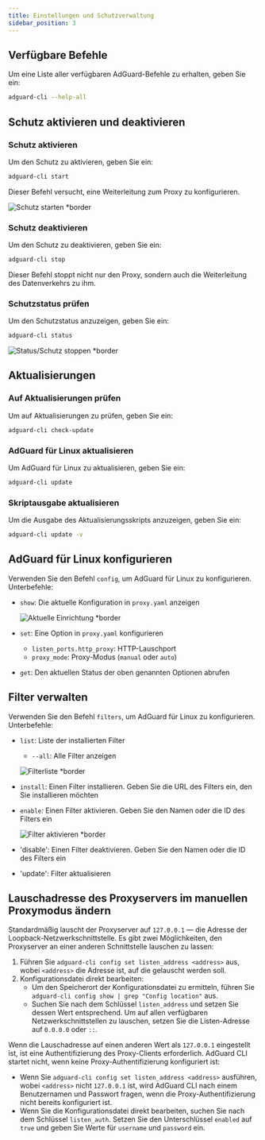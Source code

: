 ```yaml
---
title: Einstellungen und Schutzverwaltung
sidebar_position: 3
---
```


## Verfügbare Befehle

Um eine Liste aller verfügbaren AdGuard-Befehle zu erhalten, geben Sie ein:

```sh
adguard-cli --help-all
```

## Schutz aktivieren und deaktivieren

### Schutz aktivieren

Um den Schutz zu aktivieren, geben Sie ein:

```sh
adguard-cli start
```

Dieser Befehl versucht, eine Weiterleitung zum Proxy zu konfigurieren.

![Schutz starten \*border](https://cdn.adtidy.org/content/Kb/ad_blocker/linux/start-protection.gif)

### Schutz deaktivieren

Um den Schutz zu deaktivieren, geben Sie ein:

```sh
adguard-cli stop
```

Dieser Befehl stoppt nicht nur den Proxy, sondern auch die Weiterleitung des Datenverkehrs zu ihm.

### Schutzstatus prüfen

Um den Schutzstatus anzuzeigen, geben Sie ein:

```sh
adguard-cli status
```

![Status/Schutz stoppen \*border](https://cdn.adtidy.org/content/Kb/ad_blocker/linux/activation6.png)

## Aktualisierungen

### Auf Aktualisierungen prüfen

Um auf Aktualisierungen zu prüfen, geben Sie ein:

```sh
adguard-cli check-update
```

### AdGuard für Linux aktualisieren

Um AdGuard für Linux zu aktualisieren, geben Sie ein:

```sh
adguard-cli update
```

### Skriptausgabe aktualisieren

Um die Ausgabe des Aktualisierungsskripts anzuzeigen, geben Sie ein:

```sh
adguard-cli update -v
```

## AdGuard für Linux konfigurieren

Verwenden Sie den Befehl `config`, um AdGuard für Linux zu konfigurieren. Unterbefehle:

- `show`: Die aktuelle Konfiguration in `proxy.yaml` anzeigen

    ![Aktuelle Einrichtung \*border](https://cdn.adtidy.org/content/Kb/ad_blocker/linux/activation7.png)

- `set`: Eine Option in `proxy.yaml` konfigurieren
    - `listen_ports.http_proxy`: HTTP-Lauschport
    - `proxy_mode`: Proxy-Modus (`manual` oder `auto`)

- `get`: Den aktuellen Status der oben genannten Optionen abrufen

## Filter verwalten

Verwenden Sie den Befehl `filters`, um AdGuard für Linux zu konfigurieren. Unterbefehle:

- `list`: Liste der installierten Filter

    - `--all`: Alle Filter anzeigen

    ![Filterliste \*border](https://cdn.adtidy.org/content/Kb/ad_blocker/linux/filter-list.png)

- `install`: Einen Filter installieren. Geben Sie die URL des Filters ein, den Sie installieren möchten

- `enable`: Einen Filter aktivieren. Geben Sie den Namen oder die ID des Filters ein

    ![Filter aktivieren \*border](https://cdn.adtidy.org/content/Kb/ad_blocker/linux/built-in-filters.png)

- 'disable': Einen Filter deaktivieren. Geben Sie den Namen oder die ID des Filters ein

- 'update': Filter aktualisieren

## Lauschadresse des Proxyservers im manuellen Proxymodus ändern

Standardmäßig lauscht der Proxyserver auf `127.0.0.1` — die Adresse der Loopback-Netzwerkschnittstelle.
Es gibt zwei Möglichkeiten, den Proxyserver an einer anderen Schnittstelle lauschen zu lassen:

1. Führen Sie `adguard-cli config set listen_address <address>` aus, wobei `<address>` die Adresse ist, auf die gelauscht werden soll.
2. Konfigurationsdatei direkt bearbeiten:
    - Um den Speicherort der Konfigurationsdatei zu ermitteln, führen Sie `adguard-cli config show | grep "Config location"` aus.
    - Suchen Sie nach dem Schlüssel `listen_address` und setzen Sie dessen Wert entsprechend. Um auf allen verfügbaren Netzwerkschnittstellen zu lauschen, setzen Sie die Listen-Adresse auf `0.0.0.0` oder `::`.

Wenn die Lauschadresse auf einen anderen Wert als `127.0.0.1` eingestellt ist, ist eine Authentifizierung des Proxy-Clients erforderlich. AdGuard CLI startet nicht, wenn keine Proxy-Authentifizierung konfiguriert ist:

- Wenn Sie `adguard-cli config set listen_address <address>` ausführen, wobei `<address>` nicht `127.0.0.1` ist, wird AdGuard CLI nach einem Benutzernamen und Passwort fragen, wenn die Proxy-Authentifizierung nicht bereits konfiguriert ist.
- Wenn Sie die Konfigurationsdatei direkt bearbeiten, suchen Sie nach dem Schlüssel `listen_auth`. Setzen Sie den Unterschlüssel `enabled` auf `true` und geben Sie Werte für `username` und `password` ein.
